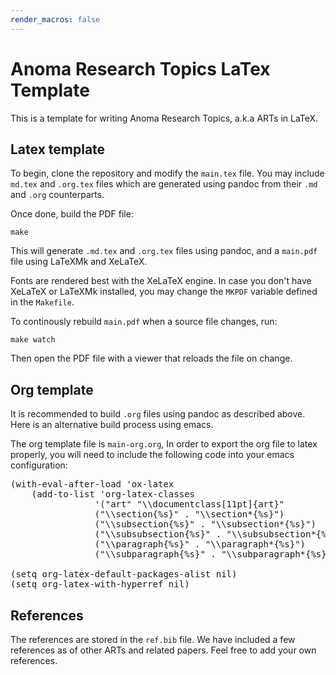 ```yaml
---
render_macros: false
---
```


# Anoma Research Topics LaTex Template

This is a template for writing Anoma Research Topics, a.k.a ARTs in LaTeX.

## Latex template

To begin, clone the repository and modify the `main.tex` file.
You may include `md.tex` and `.org.tex` files
which are generated using pandoc from their `.md` and `.org` counterparts.

Once done, build the PDF file:

```
make
```

This will generate `.md.tex` and `.org.tex` files using pandoc,
and a `main.pdf` file using LaTeXMk and XeLaTeX.

Fonts are rendered best with the XeLaTeX engine.
In case you don't have XeLaTeX or LaTeXMk installed,
you may change the `MKPDF` variable defined in the `Makefile`.

To continously rebuild `main.pdf` when a source file changes, run:

```
make watch
```

Then open the PDF file with a viewer that reloads the file on change.

## Org template

It is recommended to build `.org` files using pandoc as described above.
Here is an alternative build process using emacs.

The org template file is `main-org.org`,
In order to export the org file to latex properly,
you will need to include the following code into your emacs configuration:

<pre>
(with-eval-after-load 'ox-latex
    (add-to-list 'org-latex-classes
                '("art" "\\documentclass[11pt]{art}"
                ("\\section{%s}" . "\\section*{%s}")
                ("\\subsection{%s}" . "\\subsection*{%s}")
                ("\\subsubsection{%s}" . "\\subsubsection*{%s}")
                ("\\paragraph{%s}" . "\\paragraph*{%s}")
                ("\\subparagraph{%s}" . "\\subparagraph*{%s}"))))

(setq org-latex-default-packages-alist nil)
(setq org-latex-with-hyperref nil)
</pre>

## References

The references are stored in the `ref.bib` file. We have included a few
references as of other ARTs and related papers. Feel free to add your own
references.
